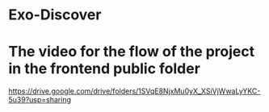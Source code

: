 # Exo-Discover

# The video for the flow of the project in the frontend public folder
https://drive.google.com/drive/folders/1SVqE8NjxMu0yX_XSiVjWwaLyYKC-5u39?usp=sharing
